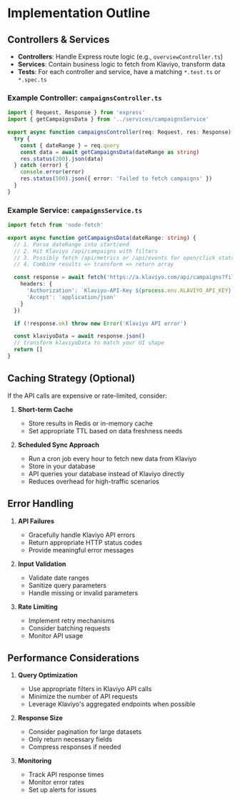 # Implementation Outline

## Controllers & Services

- **Controllers**: Handle Express route logic (e.g., `overviewController.ts`)
- **Services**: Contain business logic to fetch from Klaviyo, transform data
- **Tests**: For each controller and service, have a matching `*.test.ts` or `*.spec.ts`

### Example Controller: `campaignsController.ts`

```typescript
import { Request, Response } from 'express'
import { getCampaignsData } from '../services/campaignsService'

export async function campaignsController(req: Request, res: Response) {
  try {
    const { dateRange } = req.query
    const data = await getCampaignsData(dateRange as string)
    res.status(200).json(data)
  } catch (error) {
    console.error(error)
    res.status(500).json({ error: 'Failed to fetch campaigns' })
  }
}
```

### Example Service: `campaignsService.ts`

```typescript
import fetch from 'node-fetch'

export async function getCampaignsData(dateRange: string) {
  // 1. Parse dateRange into start/end
  // 2. Hit Klaviyo /api/campaigns with filters
  // 3. Possibly fetch /api/metrics or /api/events for open/click stats
  // 4. Combine results => transform => return array

  const response = await fetch('https://a.klaviyo.com/api/campaigns?filter=...', {
    headers: {
      'Authorization': `Klaviyo-API-Key ${process.env.KLAVIYO_API_KEY}`,
      'Accept': 'application/json'
    }
  })

  if (!response.ok) throw new Error('Klaviyo API error')

  const klaviyoData = await response.json()
  // transform klaviyoData to match your UI shape
  return []
}
```

## Caching Strategy (Optional)

If the API calls are expensive or rate-limited, consider:

1. **Short-term Cache**
   - Store results in Redis or in-memory cache
   - Set appropriate TTL based on data freshness needs

2. **Scheduled Sync Approach**
   - Run a cron job every hour to fetch new data from Klaviyo
   - Store in your database
   - API queries your database instead of Klaviyo directly
   - Reduces overhead for high-traffic scenarios

## Error Handling

1. **API Failures**
   - Gracefully handle Klaviyo API errors
   - Return appropriate HTTP status codes
   - Provide meaningful error messages

2. **Input Validation**
   - Validate date ranges
   - Sanitize query parameters
   - Handle missing or invalid parameters

3. **Rate Limiting**
   - Implement retry mechanisms
   - Consider batching requests
   - Monitor API usage

## Performance Considerations

1. **Query Optimization**
   - Use appropriate filters in Klaviyo API calls
   - Minimize the number of API requests
   - Leverage Klaviyo's aggregated endpoints when possible

2. **Response Size**
   - Consider pagination for large datasets
   - Only return necessary fields
   - Compress responses if needed

3. **Monitoring**
   - Track API response times
   - Monitor error rates
   - Set up alerts for issues
